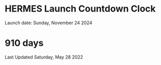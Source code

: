 # HERMES Launch Countdown Clock

Launch date: Sunday, November 24 2024
# 910 days

Last Updated Saturday, May 28 2022
